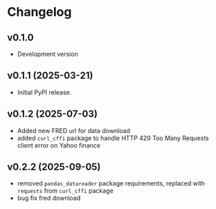 # Changelog

## v0.1.0

- Development version

## v0.1.1 (2025-03-21)

- Initial PyPI release.

## v0.1.2 (2025-07-03)

- Added new FRED url for data download
- added `curl_cffi` package to handle HTTP 429 Too Many Requests client error on Yahoo finance

## v0.2.2 (2025-09-05)

- removed `pandas_datareader` package requirements, replaced with `requests` from `curl_cffi` package
- bug fix fred download
